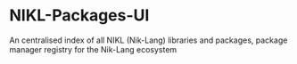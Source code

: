 # NIKL-Packages-UI
An centralised index of all NIKL (Nik-Lang) libraries and packages, package manager registry for the Nik-Lang ecosystem
